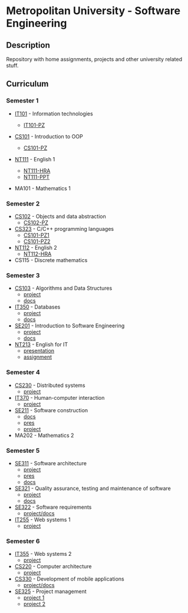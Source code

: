 # Metropolitan University - Software Engineering 

## Description

Repository with home assignments, projects and other university related stuff.

## Curriculum

### Semester 1

- [IT101](https://github.com/7aske/uni/tree/master/it101) - Information technologies
  * [IT101-PZ](https://7aske.github.io/uni/it101/it101-pz-nikola_tasic_3698)
- [CS101](https://github.com/7aske/uni/tree/master/cs101) - Introduction to OOP
  * [CS101-PZ](https://github.com/7aske/uni/tree/master/cs101/cs101-pz-nikola_tasic_3698)
- [NT111](https://github.com/7aske/uni/tree/master/nt111) - English 1
  * [NT111-HRA](https://github.com/7aske/uni/tree/master/nt111/_hra/)
  * [NT111-PPT](https://github.com/7aske/uni/tree/master/nt111/nikola.tasic_3698_PRESENTATION/)
  
- MA101 - Mathematics 1

### Semester 2

- [CS102](https://github.com/7aske/uni/tree/master/cs102) - Objects and data abstraction
  * [CS102-PZ](https://github.com/7aske/uni/tree/master/cs102/cs102-pz-nikola_tasic_3698)
- [CS323](https://github.com/7aske/uni/tree/master/cs101) - C/C++ programming languages
  * [CS101-PZ1](https://github.com/7aske/uni/tree/master/cs323/cs323-pz01-nikola_tasic_3698)
  * [CS101-PZ2](https://github.com/7aske/uni/tree/master/cs323/cs323-pz02-nikola_tasic_3698)
- [NT112](https://github.com/7aske/uni/tree/master/nt111) - English 2
  * [NT112-HRA](https://github.com/7aske/uni/tree/master/nt112/nikola.tasic.3698_HRA)
- CS115 - Discrete mathematics
  
### Semester 3

- [CS103](https://github.com/7aske/uni/tree/master/cs103) - Algorithms and Data Structures
    * [project](https://github.com/7aske/uni/tree/master/cs103/cs103-pz-nikola_tasic_3698)
    * [docs](https://github.com/7aske/uni/tree/master/cs103/cs103-pz-nikola_tasic_3698/docs/cs103-pz-docs-nikola_tasic_3698.pdf)
- [IT350](https://github.com/7aske/uni/tree/master/it350) - Databases
    * [project](https://github.com/7aske/uni/tree/master/it350/it350-pz-nikola_tasic_3698)
    * [docs](https://github.com/7aske/uni/tree/master/it350/it350-pz-nikola_tasic_3698/docs/it350-pz-docs-nikola_tasic_3698.pdf)
- [SE201](https://github.com/7aske/uni/tree/master/se201) - Introduction to Software Engineering
    * [project](https://github.com/7aske/uni/tree/master/se201/se201-pz-nikola_tasic_3698)
    * [docs](https://github.com/7aske/uni/tree/master/se201/se201-pz-nikola_tasic_3698/docs/se201-pz-docs-nikola_tasic_3698.pdf)
- [NT213](https://github.com/7aske/uni/tree/master/nt213) - English for IT
    * [presentation](https://github.com/7aske/uni/tree/master/nt213/nt213-presentation/pres.pdf)
    * [assignment](https://github.com/7aske/uni/tree/seconntd-year/nt213/nt213-hra/nt213-hra.pdf)

### Semester 4

- [CS230](https://github.com/7aske/uni/tree/master/cs230) - Distributed systems
    * [project](https://github.com/7aske/jsp-cms)
- [IT370](https://github.com/7aske/uni/tree/master/it370) - Human-computer interaction
    * [project](https://github.com/7aske/uni/tree/master/it370/it370-pz01-nikola_tasic_3698/it370-pz01-nikola_tasic_3698.pdf)  
- [SE211](https://github.com/7aske/uni/tree/master/se211) - Software construction
    * [docs](https://github.com/7aske/uni/tree/master/se211/se211-pz01-nikola_tasic_3698/se211-pz01-nikola_tasic_3698.pdf)
    * [pres](https://github.com/7aske/uni/tree/master/se211/se211-pz01-nikola_tasic_3698/se211-projektni_zadatak_rexif2.pptx)
    * [project](https://github.com/7aske/uni/tree/master/se211/se211-pz01-nikola_tasic_3698/rexif2)
- MA202 - Mathematics 2

### Semester 5

- [SE311](https://github.com/7aske/uni/tree/master/se311) - Software architecture
  * [project](https://github.com/7aske/uni/tree/master/se311/se311-pz-nikola_tasic_3698)
  * [pres](https://github.com/7aske/uni/tree/master/se311/se311-pz-nikola_tasic_3698/se322-pz-nikola_tasic_3698-pres.pptx)
  * [docs](https://github.com/7aske/uni/tree/master/se311/se311-pz-nikola_tasic_3698/se311-pz-nikola_tasic_3698-askdoc.pdf)
- [SE321](https://github.com/7aske/uni/tree/master/se321) - Quality assurance, testing and maintenance of software 
  * [project](https://github.com/7aske/uni/tree/master/se321/se321-pz-nikola_tasic_3698)
  * [docs](https://github.com/7aske/uni/tree/master/se321/se321-pz-nikola_tasic_3698/docs/se321-pz-docs.pdf)
- [SE322](https://github.com/7aske/uni/tree/master/se322) - Software requirements
  * [project/docs](https://github.com/7aske/uni/tree/master/se322/se322-pz-nikola_tasic_3698)
- [IT255](https://github.com/7aske/uni/tree/master/it255) - Web systems 1
  * [project](https://github.com/7aske/uni/tree/master/it255/it255-pz01-nikola_tasic_3698)

### Semester 6

- [IT355](https://github.com/7aske/uni/tree/master/it355) - Web systems 2
  * [project](https://github.com/7aske/uni/tree/master/it355/it355-pz01-nikola_tasic_3698)
- [CS220](https://github.com/7aske/uni/tree/master/cs220) - Computer architecture
  * [project](https://github.com/7aske/uni/tree/master/cs220/cs220-pz01-nikola_tasic_3698)
- [CS330](https://github.com/7aske/uni/tree/master/cs330) - Development of mobile applications
  * [project/docs](https://github.com/7aske/uni/tree/master/cs330/cs330-pz01-nikola_tasic_3698)
- [SE325](https://github.com/7aske/uni/tree/master/se325) - Project management
  * [project 1](https://github.com/7aske/uni/tree/master/se325/se325-pz01-nikola_tasic_3698)
  * [project 2](https://github.com/7aske/uni/tree/master/se325/se325-pz02-nikola_tasic_3698)
